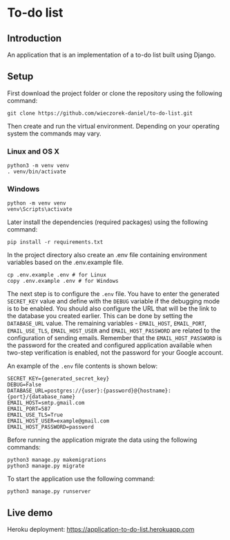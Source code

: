 # To-do list
## Introduction
An application that is an implementation of a to-do list built using Django.

## Setup
First download the project folder or clone the repository using the following command:
```shell
git clone https://github.com/wieczorek-daniel/to-do-list.git
```
Then create and run the virtual environment. Depending on your operating system the commands may vary.

### Linux and OS X
```shell
python3 -m venv venv
. venv/bin/activate
```

### Windows
```shell
python -m venv venv
venv\Scripts\activate
```

Later install the dependencies (required packages) using the following command:
```shell
pip install -r requirements.txt
```
In the project directory also create an .env file containing environment variables based on the .env.example file.
```shell
cp .env.example .env # for Linux
copy .env.example .env # for Windows
```
The next step is to configure the `.env` file. You have to enter the generated `SECRET_KEY` value and define with the `DEBUG` variable if the debugging mode is to be enabled. You should also configure the URL that will be the link to the database you created earlier. This can be done by setting the `DATABASE_URL` value. The remaining variables - `EMAIL_HOST`, `EMAIL_PORT`, `EMAIL_USE_TLS`, `EMAIL_HOST_USER` and `EMAIL_HOST_PASSWORD` are related to the configuration of sending emails. Remember that the `EMAIL_HOST_PASSWORD` is the password for the created and configured application available when two-step verification is enabled, not the password for your Google account.

An example of the `.env` file contents is shown below:
```shell
SECRET_KEY={generated_secret_key}
DEBUG=False
DATABASE_URL=postgres://{user}:{password}@{hostname}:{port}/{database_name}
EMAIL_HOST=smtp.gmail.com
EMAIL_PORT=587
EMAIL_USE_TLS=True
EMAIL_HOST_USER=example@gmail.com
EMAIL_HOST_PASSWORD=password
```
Before running the application migrate the data using the following commands:
```shell
python3 manage.py makemigrations
python3 manage.py migrate
```
To start the application use the following command:
```shell
python3 manage.py runserver
```

## Live demo
Heroku deployment: https://application-to-do-list.herokuapp.com
